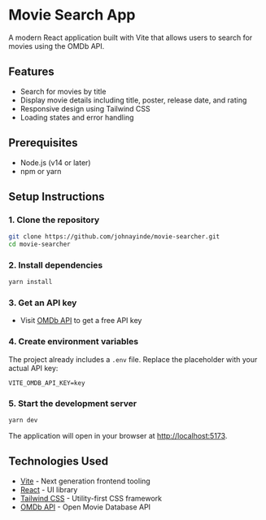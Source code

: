 # Movie Search App

A modern React application built with Vite that allows users to search for movies using the OMDb API.

## Features

- Search for movies by title
- Display movie details including title, poster, release date, and rating
- Responsive design using Tailwind CSS
- Loading states and error handling

## Prerequisites

- Node.js (v14 or later)
- npm or yarn

## Setup Instructions

### 1. Clone the repository

```bash
git clone https://github.com/johnayinde/movie-searcher.git
cd movie-searcher
```

### 2. Install dependencies

```bash
yarn install
```

### 3. Get an API key

- Visit [OMDb API](https://www.omdbapi.com/apikey.aspx) to get a free API key

### 4. Create environment variables

The project already includes a `.env` file. Replace the placeholder with your actual API key:

```
VITE_OMDB_API_KEY=key
```

### 5. Start the development server

```bash
yarn dev
```

The application will open in your browser at [http://localhost:5173](http://localhost:5173).

## Technologies Used

- [Vite](https://vitejs.dev/) - Next generation frontend tooling
- [React](https://reactjs.org/) - UI library
- [Tailwind CSS](https://tailwindcss.com/) - Utility-first CSS framework
- [OMDb API](https://www.omdbapi.com/) - Open Movie Database API

